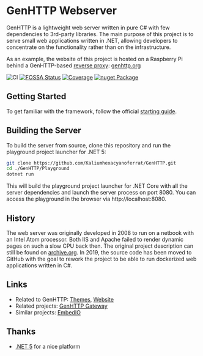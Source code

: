 # GenHTTP Webserver

GenHTTP is a lightweight web server written in pure C# with few dependencies to 3rd-party libraries. The main purpose of this project is to serve small web applications written in .NET, allowing developers to concentrate on the functionality rather than on the infrastructure.

As an example, the website of this project is hosted on a Raspberry Pi behind a GenHTTP-based [reverse proxy](https://github.com/Kaliumhexacyanoferrat/GenHTTP.Gateway): [genhttp.org](https://genhttp.org/)

![CI](https://github.com/Kaliumhexacyanoferrat/GenHTTP/workflows/Build/badge.svg) [![FOSSA Status](https://app.fossa.com/api/projects/git%2Bgithub.com%2FKaliumhexacyanoferrat%2FGenHTTP.svg?type=shield)](https://app.fossa.com/projects/git%2Bgithub.com%2FKaliumhexacyanoferrat%2FGenHTTP?ref=badge_shield) [![Coverage](https://sonarcloud.io/api/project_badges/measure?project=GenHTTP&metric=coverage)](https://sonarcloud.io/dashboard?id=GenHTTP) [![nuget Package](https://img.shields.io/nuget/v/GenHTTP.Core.svg)](https://www.nuget.org/packages/GenHTTP.Core/)

## Getting Started

To get familiar with the framework, follow the official <a href="https://genhttp.org/documentation/">starting guide</a>.

## Building the Server

To build the server from source, clone this repository and run the playground project launcher for .NET 5:

```sh
git clone https://github.com/Kaliumhexacyanoferrat/GenHTTP.git
cd ./GenHTTP/Playground
dotnet run
```

This will build the playground project launcher for .NET Core with all the server dependencies and launch the server process on port 8080. You can access the playground in the browser via http://localhost:8080.

## History

The web server was originally developed in 2008 to run on a netbook with an Intel Atom processor. Both IIS and Apache failed to render dynamic pages on such a slow CPU back then. The original project description can still be found on [archive.org](https://web.archive.org/web/20100706192130/http://gene.homeip.net/GenHTTPWebsite/). In 2019, the source code has been moved to GitHub with the goal to rework the project to be able to run dockerized web applications written in C#.

## Links

- Related to GenHTTP: [Themes](https://github.com/Kaliumhexacyanoferrat/GenHTTP.Themes), [Website]()
- Related projects: [GenHTTP Gateway](https://github.com/Kaliumhexacyanoferrat/GenHTTP.Gateway)
- Similar projects: [EmbedIO](https://github.com/unosquare/embedio)

## Thanks

- [.NET 5](https://github.com/dotnet/core) for a nice platform
